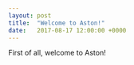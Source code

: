 ```yaml
---
layout: post
title:  "Welcome to Aston!"
date:   2017-08-17 12:00:00 +0000
---
```


First of all, welcome to Aston!


[Mail]: http://twitter.us15.list-manage.com/subscribe?u=5c76c6487162a4644f24574b6&id=8948e9a3d3
[Twitter]: https://twitter.com/AstonCSS
[Slack]:   https://aston-css.slack.com/signup
[Facebook]: https://www.facebook.com/AstonCSS
[Facebook Group]: https://www.facebook.com/groups/AstonCSS
[Calendar]: https://astoncss.com/events
[CoC]: https://github.com/aston-css/code-of-conduct
